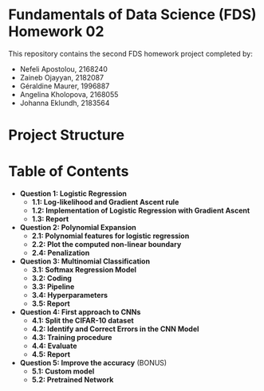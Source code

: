 # Fundamentals of Data Science (FDS) Homework 02
This repository contains the second FDS homework project completed by:
-  Nefeli Apostolou, 2168240
- Zaineb Ojayyan, 2182087
- Géraldine Maurer, 1996887
- Angelina Kholopova, 2168055
- Johanna Eklundh, 2183564

# Project Structure #


# Table of Contents #
* **Question 1: Logistic Regression** 
  * **1.1: Log-likelihood and Gradient Ascent rule** 
  * **1.2: Implementation of Logistic Regression with Gradient Ascent** 
  * **1.3: Report** 
* **Question 2: Polynomial Expansion** 
  * **2.1: Polynomial features for logistic regression** 
  * **2.2: Plot the computed non-linear boundary** 
  * **2.4: Penalization**
* **Question 3: Multinomial Classification** 
  * **3.1: Softmax Regression Model** 
  * **3.2: Coding** 
  * **3.3: Pipeline** 
  * **3.4: Hyperparameters** 
  * **3.5: Report**     
* **Question 4: First approach to CNNs**    
  * **4.1: Split the CIFAR-10 dataset**                 
  * **4.2: Identify and Correct Errors in the CNN Model**   
  * **4.3: Training procedure**     
  * **4.4: Evaluate** 
  * **4.5: Report** 
* **Question 5: Improve the accuracy** (BONUS) 
  * **5.1: Custom model** 
  * **5.2: Pretrained Network** 

